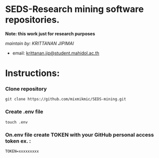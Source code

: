 # SEDS-Research mining software repositories.

**Note: this work just for research purposes**

*maintain by: KRITTANAN JIPIMAI*
  
- email: <krittanan.jip@student.mahidol.ac.th>


# Instructions:

### Clone repository
`git clone https://github.com/mixmikmic/SEDS-mining.git`


### Create .env file
`touch .env`

### On.env file create TOKEN with your GitHub personal access token ex. :
`TOKEN=xxxxxxxxx`

